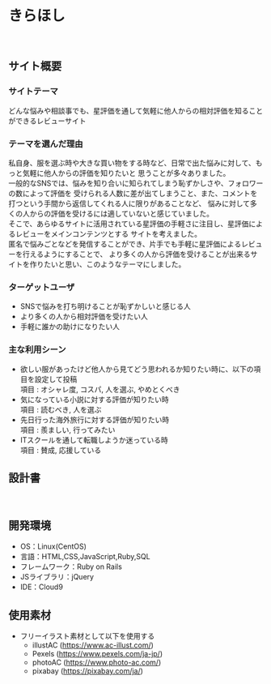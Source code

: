 # きらほし
​
## サイト概要
### サイトテーマ
どんな悩みや相談事でも、星評価を通して気軽に他人からの相対評価を知ることができるレビューサイト
​
### テーマを選んだ理由
私自身、服を選ぶ時や大きな買い物をする時など、日常で出た悩みに対して、もっと気軽に他人からの評価を知りたいと
思うことが多々ありました。<br>
一般的なSNSでは、悩みを知り合いに知られてしまう恥ずかしさや、フォロワーの数によって評価を
受けられる人数に差が出てしまうこと、また、コメントを打つという手間から返信してくれる人に限りがあることなど、
悩みに対して多くの人からの評価を受けるには適していないと感じていました。<br>
そこで、あらゆるサイトに活用されている星評価の手軽さに注目し、星評価によるレビューをメインコンテンツとする
サイトを考えました。<br>
匿名で悩みごとなどを発信することができ、片手でも手軽に星評価によるレビューを行えるようにすることで、
より多くの人から評価を受けることが出来るサイトを作りたいと思い、このようなテーマにしました。
​
### ターゲットユーザ
- SNSで悩みを打ち明けることが恥ずかしいと感じる人
- より多くの人から相対評価を受けたい人
- 手軽に誰かの助けになりたい人

### 主な利用シーン
- 欲しい服があったけど他人から見てどう思われるか知りたい時に、以下の項目を設定して投稿<br>
  項目 : オシャレ度, コスパ, 人を選ぶ, やめとくべき
- 気になっている小説に対する評価が知りたい時<br>
  項目 : 読むべき, 人を選ぶ
- 先日行った海外旅行に対する評価が知りたい時<br>
  項目 : 羨ましい, 行ってみたい
- ITスクールを通して転職しようか迷っている時<br>
  項目 : 賛成, 応援している

## 設計書

​
## 開発環境
- OS：Linux(CentOS)
- 言語：HTML,CSS,JavaScript,Ruby,SQL
- フレームワーク：Ruby on Rails
- JSライブラリ：jQuery
- IDE：Cloud9

## 使用素材
- フリーイラスト素材として以下を使用する<br>
  - illustAC (https://www.ac-illust.com/)
  - Pexels (https://www.pexels.com/ja-jp/)
  - photoAC (https://www.photo-ac.com/)
  - pixabay (https://pixabay.com/ja/)